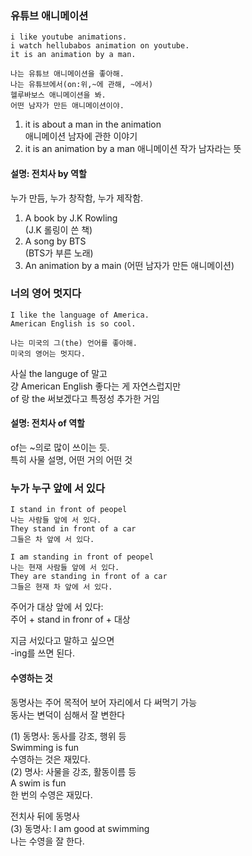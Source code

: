 ### 유튜브 애니메이션 
```
i like youtube animations.  
i watch hellubabos animation on youtube.  
it is an animation by a man.  

나는 유튜브 애니메이션을 좋아해.  
나는 유튜브에서(on:위,~에 관해, ~에서)  
헬루바보스 애니메이션을 봐.  
어떤 남자가 만든 애니메이션이야.  
```
  
1. it is about a man in the animation  
애니메이션 남자에 관한 이야기  
2. it is an animation by a man
애니메이션 작가 남자라는 뜻  
  
#### 설명: 전치사 by 역할 
누가 만듬, 누가 창작함, 누가 제작함.  
1. A book by J.K Rowling  
(J.K 롤링이 쓴 책)  
2. A song by BTS  
(BTS가 부른 노래)
3. An animation by a main
(어떤 남자가 만든 애니메이션)

### 너의 영어 멋지다 
```
I like the language of America.
American English is so cool.

나는 미국의 그(the) 언어를 좋아해.  
미국의 영어는 멋지다.  
```
사실 the languge of 말고  
걍 American English 좋다는 게 자연스럽지만  
of 랑 the 써보겠다고 특정성 추가한 거임  
  
#### 설명: 전치사 of 역할 
of는 ~의로 많이 쓰이는 듯.  
특히 사물 설명, 어떤 거의 어떤 것  

### 누가 누구 앞에 서 있다 
```
I stand in front of peopel  
나는 사람들 앞에 서 있다.  
They stand in front of a car
그들은 차 앞에 서 있다.

I am standing in front of peopel  
나는 현재 사람들 앞에 서 있다.  
They are standing in front of a car
그들은 현재 차 앞에 서 있다. 
```
주어가 대상 앞에 서 있다:  
주어 + stand in fronr of + 대상  

지금 서있다고 말하고 싶으면  
-ing를 쓰면 된다.  
  
#### 수영하는 것 
동명사는 주어 목적어 보어 자리에서 다 써먹기 가능  
동사는 변덕이 심해서 잘 변한다  
  
(1) 동명사: 동사를 강조, 행위 등  
Swimming is fun  
수영하는 것은 재밌다.  
(2) 명사: 사물을 강조, 활동이름 등  
A swim is fun  
한 번의 수영은 재밌다.  
  
전치사 뒤에 동명사  
(3) 동명사: I am good at swimming  
나는 수영을 잘 한다.  







